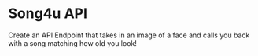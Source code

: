 # Song4u API

Create an API Endpoint that takes in an image of a face and calls you back with a song matching how old you look!	

